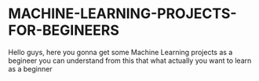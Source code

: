 # MACHINE-LEARNING-PROJECTS-FOR-BEGINEERS
Hello guys, 
here you gonna get some Machine Learning projects as a begineer you can understand from this that what actually you want to learn as a beginner

